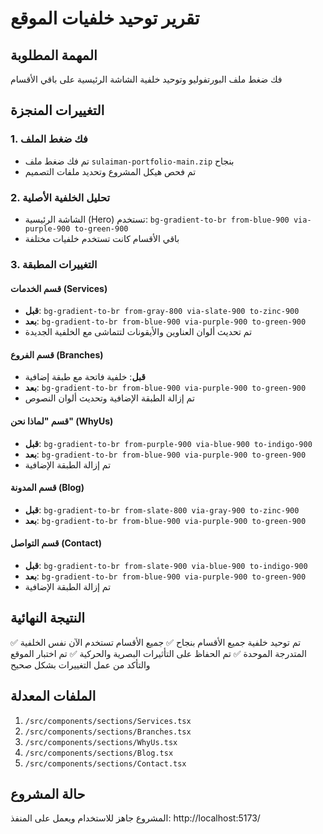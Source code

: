 # تقرير توحيد خلفيات الموقع

## المهمة المطلوبة
فك ضغط ملف البورتفوليو وتوحيد خلفية الشاشة الرئيسية على باقي الأقسام

## التغييرات المنجزة

### 1. فك ضغط الملف
- تم فك ضغط ملف `sulaiman-portfolio-main.zip` بنجاح
- تم فحص هيكل المشروع وتحديد ملفات التصميم

### 2. تحليل الخلفية الأصلية
- الشاشة الرئيسية (Hero) تستخدم: `bg-gradient-to-br from-blue-900 via-purple-900 to-green-900`
- باقي الأقسام كانت تستخدم خلفيات مختلفة

### 3. التغييرات المطبقة

#### قسم الخدمات (Services)
- **قبل**: `bg-gradient-to-br from-gray-800 via-slate-900 to-zinc-900`
- **بعد**: `bg-gradient-to-br from-blue-900 via-purple-900 to-green-900`
- تم تحديث ألوان العناوين والأيقونات لتتماشى مع الخلفية الجديدة

#### قسم الفروع (Branches)
- **قبل**: خلفية فاتحة مع طبقة إضافية
- **بعد**: `bg-gradient-to-br from-blue-900 via-purple-900 to-green-900`
- تم إزالة الطبقة الإضافية وتحديث ألوان النصوص

#### قسم "لماذا نحن" (WhyUs)
- **قبل**: `bg-gradient-to-br from-purple-900 via-blue-900 to-indigo-900`
- **بعد**: `bg-gradient-to-br from-blue-900 via-purple-900 to-green-900`
- تم إزالة الطبقة الإضافية

#### قسم المدونة (Blog)
- **قبل**: `bg-gradient-to-br from-slate-800 via-gray-900 to-zinc-900`
- **بعد**: `bg-gradient-to-br from-blue-900 via-purple-900 to-green-900`

#### قسم التواصل (Contact)
- **قبل**: `bg-gradient-to-br from-slate-900 via-blue-900 to-indigo-900`
- **بعد**: `bg-gradient-to-br from-blue-900 via-purple-900 to-green-900`
- تم إزالة الطبقة الإضافية

## النتيجة النهائية
✅ تم توحيد خلفية جميع الأقسام بنجاح
✅ جميع الأقسام تستخدم الآن نفس الخلفية المتدرجة الموحدة
✅ تم الحفاظ على التأثيرات البصرية والحركية
✅ تم اختبار الموقع والتأكد من عمل التغييرات بشكل صحيح

## الملفات المعدلة
1. `/src/components/sections/Services.tsx`
2. `/src/components/sections/Branches.tsx`
3. `/src/components/sections/WhyUs.tsx`
4. `/src/components/sections/Blog.tsx`
5. `/src/components/sections/Contact.tsx`

## حالة المشروع
المشروع جاهز للاستخدام ويعمل على المنفذ: http://localhost:5173/

